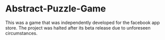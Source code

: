 # Abstract-Puzzle-Game
This was a game that was independently developed for the facebook app store. The project was halted after its beta release due to unforeseen circumstances.
